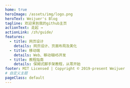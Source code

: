 ```yaml
---
home: true
heroImage: /assets/img/logo.png
heroText: Weijuer's Blog
tagline: 欢迎来到我的github主页
actionText: 走起 →
actionLink: /zh/guide/
features:
  - title: 网页设计
    details: 网页设计、页面布局及美化
  - title: 移动端
    details: Web、移动端H5开发
  - title: 教程指南
    details: 保姆式脚手架教程，从零开始
footer: MIT Licensed | Copyright © 2019-present Weijuer
# 自定义主题
pageClass: default
---
```


